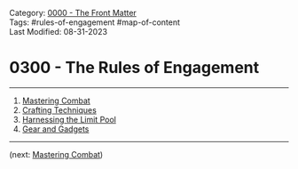 Category: [0000 - The Front Matter](../0000%20-%20The%20Front%20Matter/0000%20-%20The%20Front%20Matter.md)  
Tags: #rules-of-engagement #map-of-content   
Last Modified: 08-31-2023  
# 0300 - The Rules of Engagement

****

1. [Mastering Combat](Mastering%20Combat.md)
2. [Crafting Techniques](Crafting%20Techniques.md)
3. [Harnessing the Limit Pool](Harnessing%20the%20Limit%20Pool.md)
4. [Gear and Gadgets](Gear%20and%20Gadget.md)

****

(next: [Mastering Combat](Mastering%20Combat.md))